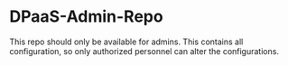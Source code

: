 # DPaaS-Admin-Repo
This repo should only be available for admins. This contains all configuration, so only authorized personnel can alter the configurations.
